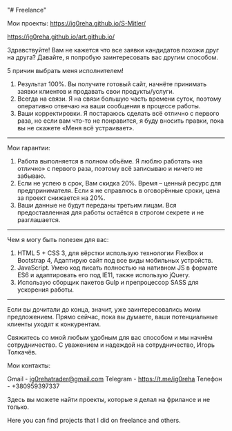 "# Freelance" 

Мои проекты: 
https://ig0reha.github.io/S-Mitler/


https://ig0reha.github.io/art.github.io/

Здравствуйте!
Вам не кажется что все заявки кандидатов похожи друг на друга? Давайте, я попробую заинтересовать вас другим способом.

5 причин выбрать меня исполнителем!

1. Результат 100%. Вы получите готовый сайт, начнёте принимать заявки клиентов и продавать свои продукты/услуги.
2. Всегда на связи. Я на связи большую часть времени суток, поэтому оперативно отвечаю на ваши сообщения в процессе работы.
3. Ваши корректировки. Я постараюсь сделать всё отлично с первого раза, но если вам что-то не понравится, я буду вносить правки, пока вы не скажете «Меня всё устраивает».

------

Мои гарантии:

1. Работа выполняется в полном объёме. Я люблю работать «на отлично» с первого раза, поэтому всё записываю и ничего не забываю.
2. Если не успею в срок, Вам скидка 20%. Время – ценный ресурс для предпринимателя. Если я не справлюсь в оговорённые сроки, цена за проект снижается на 20%.
3. Ваши данные не будут переданы третьим лицам. Вся предоставленная для работы остаётся в строгом секрете и не разглашается.

------

Чем я могу быть полезен для вас:
1. HTML 5 + CSS 3, для вёрстки использую технологии FlexBox и Bootstrap 4,
Адаптирую сайт под все виды мобильных устройств.
2. JavaScript. Умею код писать полностью на нативном JS в формате ES6 и адаптировать его под IE11, также использую jQuery.
3.  Использую сборщик пакетов Gulp и препроцессор SASS для ускорения работы.
------

Если вы дочитали до конца, значит, уже заинтересовались моим предложением.
Прямо сейчас, пока вы думаете, ваши потенциальные клиенты уходят к конкурентам.

Свяжитесь со мной любым удобным для вас способом и мы начнём сотрудничество.
С уважением и надеждой на сотрудничество, Игорь Толкачёв.

Мои контакты:

Gmail - ig0rehatrader@gmail.com
Telegram - https://t.me/ig0reha
Телефон - +380959397337

Здесь вы можете найти проекты, которые я делал на фрилансе и не только.

Here you can find projects that I did on freelance and others.
